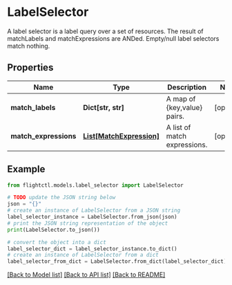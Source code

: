 # LabelSelector

A label selector is a label query over a set of resources. The result of matchLabels and matchExpressions are ANDed. Empty/null label selectors match nothing.

## Properties

Name | Type | Description | Notes
------------ | ------------- | ------------- | -------------
**match_labels** | **Dict[str, str]** | A map of {key,value} pairs. | [optional] 
**match_expressions** | [**List[MatchExpression]**](MatchExpression.md) | A list of match expressions. | [optional] 

## Example

```python
from flightctl.models.label_selector import LabelSelector

# TODO update the JSON string below
json = "{}"
# create an instance of LabelSelector from a JSON string
label_selector_instance = LabelSelector.from_json(json)
# print the JSON string representation of the object
print(LabelSelector.to_json())

# convert the object into a dict
label_selector_dict = label_selector_instance.to_dict()
# create an instance of LabelSelector from a dict
label_selector_from_dict = LabelSelector.from_dict(label_selector_dict)
```
[[Back to Model list]](../README.md#documentation-for-models) [[Back to API list]](../README.md#documentation-for-api-endpoints) [[Back to README]](../README.md)


